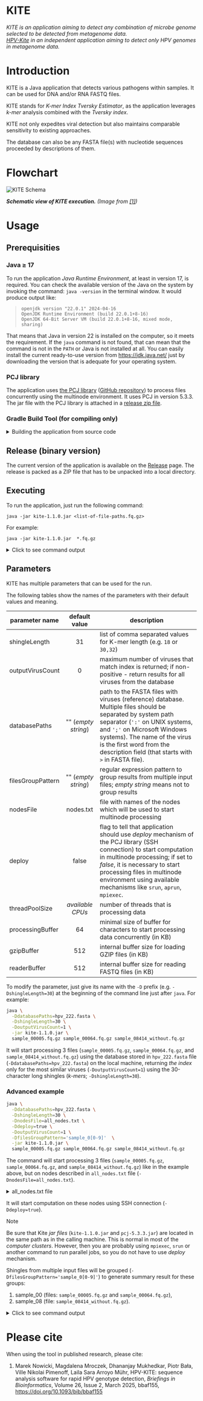 KITE
========

_KITE is an application aiming to detect any combination of microbe genome selected to be detected from metagenome data.  
[HPV-Kite](https://github.com/HPDCJ/HPV-KITE) in an independent application aiming to detect only HPV genomes in metagenome data._

# Introduction

KITE is a Java application that detects various pathogens within samples. It can be used for DNA and/or RNA FASTQ files.

KITE stands for _K-mer Index Tversky Estimator_, as the application leverages _k-mer_ analysis combined with the
_Tversky index_.

KITE not only expedites viral detection but also maintains comparable sensitivity to existing approaches.

The database can also be any FASTA file(s) with nucleotide sequences proceeded by descriptions of them.

# Flowchart

![KITE Schema](https://github.com/hpdcj/HPV-KITE/assets/567976/f96c66b9-1bbf-4a25-8fb8-3936b7450b04)

_**Schematic view of KITE execution.** (Image from [[1]](https://doi.org/10.1093/bib/bbaf155))_

# Usage

## Prerequisities

### Java $\geq$ 17

To run the application _Java Runtime Environment_, at least in version 17, is required.
You can check the available version of the Java on the system by invoking the command: `java -version` in the terminal
window.
It would produce output like:

> ```
> openjdk version "22.0.1" 2024-04-16
> OpenJDK Runtime Environment (build 22.0.1+8-16)
> OpenJDK 64-Bit Server VM (build 22.0.1+8-16, mixed mode, sharing)
> ```

That means that Java in version 22 is installed on the computer, so it meets the requirement.
If the `java` command is not found, that can mean that the command is not in the `PATH` or Java is not installed at all.
You can easily install the current ready-to-use version from https://jdk.java.net/ just by downloading the version that
is adequate for your operating system.

### PCJ library

The application uses [the PCJ library](https://pcj.icm.edu.pl) ([GitHub repository](https://github.com/hpdcj/PCJ))
to process files concurrently using the multinode environment. It uses PCJ in version 5.3.3.
The jar file with the PCJ library is attached
in a [release zip file](https://github.com/hpdcj/KITE/releases/latest).

### Gradle Build Tool (for compiling only)

<details>
<summary>Building the application from source code</summary>

The Gradle build system is used to manage dependencies and build software. It is possible to build the application from
the source code, by calling:
<code>./gradlew assemble</code> or <code>gradlew.bat assemble</code>.

Other useful Gradle tasks: `createDependenciesJar`, `createFatJar`.
</details>

## Release (binary version)

The current version of the application is available on the [Release](https://github.com/hpdcj/KITE/releases/latest)
page.
The release is packed as a ZIP file that has to be unpacked into a local directory.

## Executing

To run the application, just run the following command:

`java -jar kite-1.1.0.jar <list-of-file-paths.fq.gz>`

For example:

`java -jar kite-1.1.0.jar  *.fq.gz`

<details><summary>Click to see command output</summary>
It would produce output like:

> ```
> cze 25, 2025 9:56:21 AM org.pcj.internal.InternalPCJ start
> INFO: PCJ version 5.3.3-831a4fa (2023-10-10T14:35:07.064+0200)
> cze 25, 2025 9:56:22 AM org.pcj.internal.InternalPCJ start
> INFO: Starting pl.edu.icm.heap.kite.PcjMain with 1 thread (on 1 node)...
> [2025-06-25 09:56:22,070] shingleLength = 31
> [2025-06-25 09:56:22,073] gzipBuffer = 512
> [2025-06-25 09:56:22,074] readerBuffer = 512
> [2025-06-25 09:56:22,074] processingBuffer = 64
> [2025-06-25 09:56:22,074] threadPoolSize = 8
> [2025-06-25 09:56:22,074] outputVirusCount = 0
> [2025-06-25 09:56:22,074] databasePaths = hpv_222.fasta
> [2025-06-25 09:56:22,075] Files to process (3): [sample_00005.fq.gz, sample_00064.fq.gz, sample_08414_without.fq.gz]
> [2025-06-25 09:56:22,075] filesGroupPattern = <none>
> [2025-06-25 09:56:22,076] Reading virus database files by all threads
> [2025-06-25 09:56:22,077] Reading database file: hpv_222.fasta... takes 0.7487134
> [2025-06-25 09:56:22,825] Loaded 222 viruses in 0,748713: HPV69REF(7669), HPV82REF(7839), HPV71REF(8004), HPV126REF(7295), HPV160REF(7748), HPV85REF(7781), HPV83REF(8073), HPV84REF(7917), HPV86REF(7952), HPV91REF(7935), HPV89REF(8047), HPV74REF(7856), HPV92REF(7430), HPV87REF(7968), HPV43REF(7944), HPV81REF(8039), HPV95REF(7306), HPV94REF(7850), HPV90REF(8002), HPV93REF(7419), HPV96REF(7407), HPV62REF(8061), HPV67REF(7770), HPV58REF(7793), HPV103REF(7232), HPV68REF(7791), HPV97REF(7812), HPV101REF(7228), HPV106REF(8004), HPV102REF(8041), HPV107REF(7452), HPV88REF(7295), HPV110REF(7392), HPV111REF(7355), HPV109REF(7315), HPV112REF(7196), HPV116REF(7153), HPV115REF(7445), HPV108REF(7119), HPV98REF(7435), HPV99REF(7667), HPV100REF(7349), HPV104REF(7355), HPV105REF(7636), HPV113REF(7381), HPV125REF(7778), HPV150REF(7405), HPV151REF(7355), HPV114REF(8039), HPV117REF(7864), HPV118REF(7566), HPV119REF(7220), HPV120REF(7273), HPV121REF(7311), HPV122REF(7366), HPV123REF(7298), HPV124REF(7458), HPV149REF(7302), HPV130REF(7357), HPV131REF(7151), HPV132REF(7094), HPV133REF(7327), HPV134REF(7278), HPV148REF(7133), HPV128REF(7228), HPV129REF(7188), HPV159REF(7412), HPV174REF(7328), HPV179REF(7197), HPV184REF(7293), HPV127REF(7150), HPV135REF(7262), HPV136REF(7288), HPV137REF(7205), HPV138REF(7322), HPV139REF(7329), HPV140REF(7310), HPV141REF(7345), HPV142REF(7343), HPV143REF(7684), HPV144REF(7240), HPV145REF(7344), HPV146REF(7234), HPV147REF(7193), HPV31REF(7877), HPV152REF(7449), HPV155REF(7321), HPV153REF(7209), HPV154REF(7255), HPV166REF(7181), HPV169REF(7221), HPV164REF(7202), HPV163REF(7202), HPV162REF(7183), HPV161REF(7207), HPV170REF(7386), HPV156REF(7297), HPV165REF(7098), HPV16REF(7875), HPV175REF(7195), HPV180REF(7325), HPV78REF(7799), HPV168REF(7173), HPV167REF(7197), HPV171REF(7230), HPV172REF(7172), HPV173REF(7266), HPV178REF(7283), HPV199REF(7153), HPV197REF(7247), HPV200REF(7106), HPV201REF(7260), HPV202REF(7313), HPV204REF(7196), HPV176REF(7195), HPV177REF(7902), HPV181REF(7209), HPV182REF(7385), HPV183REF(7255), HPV185REF(7413), HPV186REF(7358), HPV187REF(7237), HPV188REF(7154), HPV189REF(7287), HPV190REF(7244), HPV191REF(7333), HPV192REF(7213), HPV193REF(7317), HPV194REF(7229), HPV195REF(7537), HPV196REF(7461), HPV157REF(7123), HPV205REF(7267), HPV158REF(7161), HPV209REF(7368), HPV33REF(7826), HPV8REF(7623), HPV11REF(7900), HPV5REF(7715), HPV47REF(7695), HPV39REF(7802), HPV51REF(7777), HPV42REF(7886), HPV224REF(7202), HPV211REF(7222), HPV212REF(7177), HPV213REF(7065), HPV214REF(7326), HPV215REF(7155), HPV216REF(7202), HPV223REF(7192), HPV225REF(7289), HPV226REF(7282), HPV203REF(7341), HPV219REF(7077), HPV220REF(7350), HPV221REF(7295), HPV222REF(7244), HPV210REF(7104), HPV227REF(7410), HPV207REF(7216), HPV208REF(7252), HPV229REF(7288), HPV228REF(7246), HPV70REF(7874), HPV20REF(7705), HPV21REF(7734), HPV22REF(7337), HPV23REF(7293), HPV24REF(7421), HPV28REF(7892), HPV29REF(7885), HPV36REF(7691), HPV37REF(7390), HPV38REF(7369), HPV44REF(7802), HPV48REF(7069), HPV50REF(7153), HPV60REF(7282), HPV61REF(7958), HPV66REF(7793), HPV54REF(7728), HPV206REF(7701), HPV1REF(7785), HPV6REF(7965), HPV18REF(7826), HPV2REF(7829), HPV57REF(7830), HPV41REF(7583), HPV13REF(7849), HPV4REF(7322), HPV63REF(7317), HPV65REF(7277), HPV3REF(7789), HPV7REF(7996), HPV9REF(7403), HPV10REF(7888), HPV12REF(7642), HPV14REF(7670), HPV15REF(7382), HPV17REF(7395), HPV19REF(7630), HPV25REF(7674), HPV26REF(7824), HPV27REF(7800), HPV30REF(7821), HPV32REF(7930), HPV34REF(7687), HPV35REF(7848), HPV40REF(7878), HPV45REF(7824), HPV49REF(7529), HPV52REF(7911), HPV53REF(7828), HPV56REF(7808), HPV59REF(7865), HPV72REF(7958), HPV73REF(7669), HPV75REF(7506), HPV76REF(7518), HPV77REF(7853), HPV80REF(7396)
> <... processing ...>
> [2025-06-24 09:56:26,699] Total time: 2,994301700
> cze 25, 2025 9:56:27 PM org.pcj.internal.InternalPCJ start
> INFO: Completed pl.edu.icm.heap.kite.PcjMain with 1 thread (on 1 node) after 0h 0m 3s 251ms.
> ```

</details>

## Parameters

KITE has multiple parameters that can be used for the run.

The following tables show the names of the parameters with their default values and meaning.

| parameter name    |    default value    | description                                                                                                                                                                                                                                                                                      |
|-------------------|:-------------------:|--------------------------------------------------------------------------------------------------------------------------------------------------------------------------------------------------------------------------------------------------------------------------------------------------|
| shingleLength     |         31          | list of comma separated values for K-mer length (e.g. `18` or `30,32`)                                                                                                                                                                                                                           |
| outputVirusCount  |          0          | maximum number of viruses that match index is returned; if non-positive - return results for all viruses from the database                                                                                                                                                                       |
| databasePaths     | "" (_empty string_) | path to the FASTA files with viruses (reference) database. Multiple files should be separated by system path separator (`':'` on UNIX systems, and `';'` on Microsoft Windows systems). The name of the virus is the first word from the description field (that starts with `>` in FASTA file). |
| filesGroupPattern | "" (_empty string_) | regular expression pattern to group results from multiple input files; _empty string_ means not to group results                                                                                                                                                                                 |
| nodesFile         |      nodes.txt      | file with names of the nodes which will be used to start multinode processing                                                                                                                                                                                                                    |
| deploy            |        false        | flag to tell that application should use _deploy_ mechanism of the PCJ library (SSH connection) to start computation in multinode processing; if set to _false_, it is necessary to start processing files in multinode environment using available mechanisms like `srun`, `aprun`, `mpiexec`.  |                             
| threadPoolSize    |  _available CPUs_   | number of threads that is processing data                                                                                                                                                                                                                                                        |
| processingBuffer  |         64          | minimal size of buffer for characters to start processing data concurrently (in KB)                                                                                                                                                                                                              |
| gzipBuffer        |         512         | internal buffer size for loading GZIP files (in KB)                                                                                                                                                                                                                                              |                 
| readerBuffer      |         512         | internal buffer size for reading FASTQ files (in KB)                                                                                                                                                                                                                                             |                    

To modify the parameter, just give its name with the `-D` prefix (e.g. `-DshingleLength=30`) at the beginning of the
command line just after `java`.
For example:

```bash
java \
  -DdatabasePaths=hpv_222.fasta \
  -DshingleLength=30 \
  -DoutputVirusCount=1 \
  -jar kite-1.1.0.jar \
  sample_00005.fq.gz sample_00064.fq.gz sample_08414_without.fq.gz
```

It will start processing 3 files (`sample_00005.fq.gz`, `sample_00064.fq.gz`, and `sample_08414_without.fq.gz`) using the database stored in `hpv_222.fasta` file (`-DdatabasePaths=hpv_222.fasta`) on the
local machine, returning _the index_ only for the most similar viruses (`-DoutputVirusCount=1`) using the 30-character
long shingles (_k-mers_; `-DshingleLength=30`).

### Advanced example

```bash
java \
  -DdatabasePaths=hpv_222.fasta \
  -DshingleLength=30 \
  -DnodesFile=all_nodes.txt \
  -Ddeploy=true \
  -DoutputVirusCount=1 \
  -DfilesGroupPattern='sample_0[0-9]'  \
  -jar kite-1.1.0.jar \
  sample_00005.fq.gz sample_00064.fq.gz sample_08414_without.fq.gz
```

The command will start processing 3 files (`sample_00005.fq.gz`, `sample_00064.fq.gz`, and `sample_08414_without.fq.gz`)
like in the example above, but on nodes described in `all_nodes.txt` file (`-DnodesFile=all_nodes.txt`).

<details><summary>all_nodes.txt file</summary>

The `all_nodes.txt` file should have the hostname of each node in a separate line, e.g.:

```
wn8001
wn8002
wn8003
```

</details>

It will start computation on these nodes using SSH connection (`-Ddeploy=true`).

> [!NOTE]
> Be sure that Kite _jar files_ (`kite-1.1.0.jar` and `pcj-5.3.3.jar`) are located in the same path as in the
> calling machine.
> This is normal in most of the _computer clusters_.
> However, then you are probably using `mpiexec`, `srun` or another command to run parallel jobs, so you do not have
> to use _deploy_ mechanism.

Shingles from multiple input files will be grouped (`-DfilesGroupPattern='sample_0[0-9]'`) to generate summary result
for these groups:

1. sample_00 (files: `sample_00005.fq.gz` and `sample_00064.fq.gz`),
2. sample_08 (file: `sample_08414_without.fq.gz`).

<details><summary>Click to see command output</summary>
The command would produce the following information in a header:

> ```
> maj 22, 2024 1:23:56 PM org.pcj.internal.InternalPCJ start
> INFO: PCJ version 5.3.3-831a4fa (2023-10-10T14:35:07.064+0200)
> maj 22, 2024 1:23:57 PM org.pcj.internal.InternalPCJ start
> INFO: Starting pl.edu.icm.heap.kite.PcjMain with 1 thread (on 1 node)...
> [2024-05-22 13:23:57,657] shingleLength = 30
> [2024-05-22 13:23:57,657] gzipBuffer = 512
> [2024-05-22 13:23:57,657] readerBuffer = 512
> [2024-05-22 13:23:57,658] processingBuffer = 64
> [2024-05-22 13:23:57,658] threadPoolSize = 8
> [2024-05-22 13:23:57,659] outputVirusCount = 1
> [2024-05-22 13:23:57,659] databasePaths = hpv_222.fasta
> [2024-05-22 13:23:57,661] Files to process (3): [sample_00005.fq.gz, sample_00064.fq.gz, sample_08414_without.fq.gz]
> [2024-05-22 13:23:57,662] filesGroupPattern = sample_0[0-9]
> [2024-05-22 13:23:57,668] File groups (2): [sample_00, sample_08]
> <... further processing ...>
> ```

</details>
  

# Please cite

When using the tool in published research, please cite:

1. Marek Nowicki, Magdalena Mroczek, Dhananjay Mukhedkar, Piotr Bała, Ville Nikolai Pimenoff, Laila Sara Arroyo Mühr,
   HPV-KITE: sequence analysis software for rapid HPV genotype detection, _Briefings in Bioinformatics_, Volume 26,
   Issue 2, March 2025, bbaf155, https://doi.org/10.1093/bib/bbaf155


<!---
### Conda

The KITE is also available as conda package: `conda-forge::kite`. The application can be executed by typing:
`kite sample.fq.gz`

To set up KITE parameters for conda application, the `KITE_PARAMS` environmental variable can be used, e.g.

```
KITE_PARAMS="-DdatabasePaths=hpv_222.fasta -DfilesGroupPattern=sample_0[0-9]"
```
---!>
